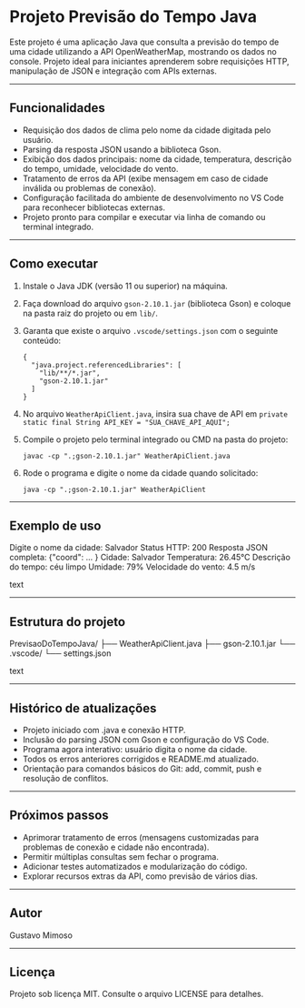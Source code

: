 # Projeto Previsão do Tempo Java

Este projeto é uma aplicação Java que consulta a previsão do tempo de uma cidade utilizando a API OpenWeatherMap, mostrando os dados no console. Projeto ideal para iniciantes aprenderem sobre requisições HTTP, manipulação de JSON e integração com APIs externas.

---

## Funcionalidades

- Requisição dos dados de clima pelo nome da cidade digitada pelo usuário.
- Parsing da resposta JSON usando a biblioteca Gson.
- Exibição dos dados principais: nome da cidade, temperatura, descrição do tempo, umidade, velocidade do vento.
- Tratamento de erros da API (exibe mensagem em caso de cidade inválida ou problemas de conexão).
- Configuração facilitada do ambiente de desenvolvimento no VS Code para reconhecer bibliotecas externas.
- Projeto pronto para compilar e executar via linha de comando ou terminal integrado.

---

## Como executar

1. Instale o Java JDK (versão 11 ou superior) na máquina.
2. Faça download do arquivo `gson-2.10.1.jar` (biblioteca Gson) e coloque na pasta raiz do projeto ou em `lib/`.
3. Garanta que existe o arquivo `.vscode/settings.json` com o seguinte conteúdo:

    ```
    {
      "java.project.referencedLibraries": [
        "lib/**/*.jar",
        "gson-2.10.1.jar"
      ]
    }
    ```

4. No arquivo `WeatherApiClient.java`, insira sua chave de API em `private static final String API_KEY = "SUA_CHAVE_API_AQUI";`
5. Compile o projeto pelo terminal integrado ou CMD na pasta do projeto:

    ```
    javac -cp ".;gson-2.10.1.jar" WeatherApiClient.java
    ```

6. Rode o programa e digite o nome da cidade quando solicitado:

    ```
    java -cp ".;gson-2.10.1.jar" WeatherApiClient
    ```

---

## Exemplo de uso

Digite o nome da cidade: Salvador
Status HTTP: 200
Resposta JSON completa: {"coord": ... }
Cidade: Salvador
Temperatura: 26.45°C
Descrição do tempo: céu limpo
Umidade: 79%
Velocidade do vento: 4.5 m/s

text

---

## Estrutura do projeto

PrevisaoDoTempoJava/
├── WeatherApiClient.java
├── gson-2.10.1.jar
└── .vscode/
└── settings.json

text

---

## Histórico de atualizações

- Projeto iniciado com .java e conexão HTTP.
- Inclusão do parsing JSON com Gson e configuração do VS Code.
- Programa agora interativo: usuário digita o nome da cidade.
- Todos os erros anteriores corrigidos e README.md atualizado.
- Orientação para comandos básicos do Git: add, commit, push e resolução de conflitos.

---

## Próximos passos

- Aprimorar tratamento de erros (mensagens customizadas para problemas de conexão e cidade não encontrada).
- Permitir múltiplas consultas sem fechar o programa.
- Adicionar testes automatizados e modularização do código.
- Explorar recursos extras da API, como previsão de vários dias.

---

## Autor

Gustavo Mimoso

---

## Licença

Projeto sob licença MIT. Consulte o arquivo LICENSE para detalhes.

